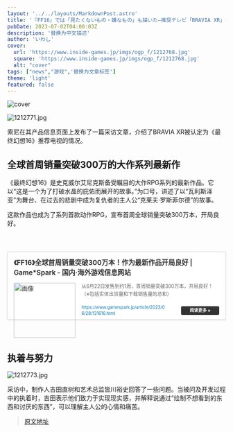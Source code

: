 ```yaml
---
layout: '../../layouts/MarkdownPost.astro'
title: '『FF16』では「見たくないもの・嫌なもの」も描いた―推奨テレビ「BRAVIA XR」インタビューで明かされたこだわりや苦労'
pubDate: 2023-07-02T04:00:03Z
description: '替换为中文描述'
author: 'いわし'
cover:
  url: 'https://www.inside-games.jp/imgs/ogp_f/1212768.jpg'
  square: 'https://www.inside-games.jp/imgs/ogp_f/1212768.jpg'
  alt: "cover"
tags: ["news","游戏",'替换为文章标签']
theme: 'light'
featured: false
---
```


![cover](https://www.inside-games.jp/imgs/ogp_f/1212768.jpg)

![1212771.jpg](https://www.inside-games.jp/imgs/zoom/1212771.jpg)

索尼在其产品信息页面上发布了一篇采访文章，介绍了BRAVIA XR被认定为《最终幻想16》推荐电视的情况。

<h2>全球首周销量突破300万的大作系列最新作</h2>

《最终幻想16》是史克威尔艾尼克斯备受瞩目的大作RPG系列的最新作品。它以“这是一个为了打破水晶的庇佑而展开的故事。”为口号，讲述了以“瓦利斯泽亚”为舞台、在过去的悲剧中成为复仇者的主人公“克莱夫·罗斯菲尔德”的故事。

这款作品也成为了系列首款动作RPG，宣布首周全球销量突破300万本，开局良好。

<br>

<div class="link-card" style="border:1px solid #ddd; box-shadow:0 1px 4px rgb(0, 0, 0, .1); padding:1em; margin:1.8em auto; background:#fff; display:-ms-grid; display:grid; line-height:1.6em;">
    <a href="https://www.gamespark.jp/article/2023/06/28/131616.html" target="_blank" style="text-decoration:none; font-weight:inherit; color:#333">
        <div class="link-card-title" style="padding-bottom:.8em; font-size:1.1em; font-weight:700;">《FF16》全球首周销量突破300万本！作为最新作品开局良好 | Game*Spark - 国内·海外游戏信息网站</div>
        <div class="link-card-image" style="width:30%; min-width:120px; max-width:200px; padding-right:1em; float:left;">
            <img src="/imgs/zoom/1212772.jpg" style="display:block;margin:auto;" width="100%" height="auto" alt="画像">
        </div>
        <div class="link-card-cap" style="font-size:.8em; color:#666; display:-webkit-box; -webkit-box-orient:vertical; -webkit-line-clamp:3; overflow: hidden; line-height:1.6em;">从6月22日发售到约1周，首周销量突破300万本，开局良好！（※包括实体出货量和下载销售量的总和）</div>
        <div class="link-card-url" style="display:flex; justify-content:space-between; align-items:center; margin-top:1em;">
            <span class="link-card-urltxt" style="font-size:.7em; color:#0073aa; line-height:1.4em; word-break:break-all; padding-right: 30px;">https://www.gamespark.jp/article/2023/06/28/131616.html</span>
            <span class="link-card-btn" style="background-color:#333; color:#fff; padding:5px 20px; border-radius:3px; font-size:.7em; font-weight:bold; line-height:1em; white-space:nowrap;">阅读更多 »</span>
        </div>
    </a>
</div>

<br>

<h2>执着与努力</h2>

![1212773.jpg](https://www.inside-games.jp/imgs/zoom/1212773.jpg)

采访中，制作人吉田直树和艺术总监皆川裕史回答了一些问题。当被问及开发过程中的执着时，吉田表示他们致力于实现现实感，并解释说通过“绘制不想看到的东西和讨厌的东西”，可以理解主人公的心情和痛苦。

>[原文地址](https://www.inside-games.jp/article/2023/07/02/146943.html)  